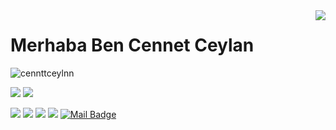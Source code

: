 <img align='right' src="https://github-readme-stats.vercel.app/api?username=cennetceylan19&show_icons=true">

# Merhaba Ben Cennet Ceylan
<p align="left"> <img src="https://komarev.com/ghpvc/?username=cennetceylan19" alt="cennttceylnn" /> </p>

[![](https://img.shields.io/twitter/follow/cennttceylnn?style=social)](https://www.twitter.com/cennttceylnn)
[![](https://img.shields.io/github/followers/cennetceylan19?style=social)](https://www.github.com/cennetceylan19)

[![](https://img.shields.io/badge/twitter-%231DA1F2.svg?&style=for-the-badge&logo=twitter&logoColor=white)](https://www.twitter.com/cennttceylnn)
[![](https://img.shields.io/badge/linkedin-%230077B5.svg?&style=for-the-badge&logo=linkedin&logoColor=white)](https://www.linkedin.com/in/cennet-ceylan19/)
[![](https://img.shields.io/badge/medium-%2312100E.svg?&style=for-the-badge&logo=medium&logoColor=white)](https://cennttceylnn.medium.com/)
[![](https://img.shields.io/badge/instagram-%23E4405F.svg?&style=for-the-badge&logo=instagram&logoColor=white)](https://instagram.com/cennttceylnn)
[![Mail Badge](https://img.shields.io/badge/cennetceylan819@gmail.com-c14438?style=for-the-badge&logo=Gmail&logoColor=white&link=mailto:cennetceylan819@gmail.com)](mailto:cennetceylan819@gmail.com)
